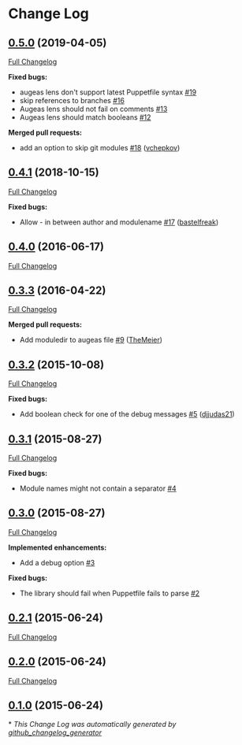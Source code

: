 # Change Log

## [0.5.0](https://github.com/camptocamp/puppetfile-updater/tree/0.5.0) (2019-04-05)
[Full Changelog](https://github.com/camptocamp/puppetfile-updater/compare/0.4.1...0.5.0)

**Fixed bugs:**

- augeas lens don't support latest Puppetfile syntax [\#19](https://github.com/camptocamp/puppetfile-updater/issues/19)
- skip references to branches [\#16](https://github.com/camptocamp/puppetfile-updater/issues/16)
- Augeas lens should not fail on comments [\#13](https://github.com/camptocamp/puppetfile-updater/issues/13)
- Augeas lens should match booleans [\#12](https://github.com/camptocamp/puppetfile-updater/issues/12)

**Merged pull requests:**

- add an option to skip git modules [\#18](https://github.com/camptocamp/puppetfile-updater/pull/18) ([vchepkov](https://github.com/vchepkov))

## [0.4.1](https://github.com/camptocamp/puppetfile-updater/tree/0.4.1) (2018-10-15)
[Full Changelog](https://github.com/camptocamp/puppetfile-updater/compare/0.4.0...0.4.1)

**Fixed bugs:**

- Allow - in between author and modulename [\#17](https://github.com/camptocamp/puppetfile-updater/pull/17) ([bastelfreak](https://github.com/bastelfreak))

## [0.4.0](https://github.com/camptocamp/puppetfile-updater/tree/0.4.0) (2016-06-17)
[Full Changelog](https://github.com/camptocamp/puppetfile-updater/compare/0.3.3...0.4.0)

## [0.3.3](https://github.com/camptocamp/puppetfile-updater/tree/0.3.3) (2016-04-22)
[Full Changelog](https://github.com/camptocamp/puppetfile-updater/compare/0.3.2...0.3.3)

**Merged pull requests:**

- Add moduledir to augeas file [\#9](https://github.com/camptocamp/puppetfile-updater/pull/9) ([TheMeier](https://github.com/TheMeier))

## [0.3.2](https://github.com/camptocamp/puppetfile-updater/tree/0.3.2) (2015-10-08)
[Full Changelog](https://github.com/camptocamp/puppetfile-updater/compare/0.3.1...0.3.2)

**Fixed bugs:**

- Add boolean check for one of the debug messages [\#5](https://github.com/camptocamp/puppetfile-updater/pull/5) ([djjudas21](https://github.com/djjudas21))

## [0.3.1](https://github.com/camptocamp/puppetfile-updater/tree/0.3.1) (2015-08-27)
[Full Changelog](https://github.com/camptocamp/puppetfile-updater/compare/0.3.0...0.3.1)

**Fixed bugs:**

- Module names might not contain a separator [\#4](https://github.com/camptocamp/puppetfile-updater/issues/4)

## [0.3.0](https://github.com/camptocamp/puppetfile-updater/tree/0.3.0) (2015-08-27)
[Full Changelog](https://github.com/camptocamp/puppetfile-updater/compare/0.2.1...0.3.0)

**Implemented enhancements:**

- Add a debug option [\#3](https://github.com/camptocamp/puppetfile-updater/issues/3)

**Fixed bugs:**

- The library should fail when Puppetfile fails to parse [\#2](https://github.com/camptocamp/puppetfile-updater/issues/2)

## [0.2.1](https://github.com/camptocamp/puppetfile-updater/tree/0.2.1) (2015-06-24)
[Full Changelog](https://github.com/camptocamp/puppetfile-updater/compare/0.2.0...0.2.1)

## [0.2.0](https://github.com/camptocamp/puppetfile-updater/tree/0.2.0) (2015-06-24)
[Full Changelog](https://github.com/camptocamp/puppetfile-updater/compare/0.1.0...0.2.0)

## [0.1.0](https://github.com/camptocamp/puppetfile-updater/tree/0.1.0) (2015-06-24)


\* *This Change Log was automatically generated by [github_changelog_generator](https://github.com/skywinder/Github-Changelog-Generator)*